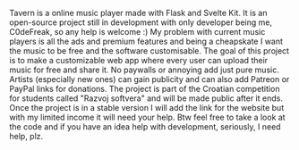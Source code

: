Tavern is a online music player made with Flask and Svelte Kit. It is an open-source project still in development with only developer being me, C0deFreak, so any help is welcome :)
My problem with current music players is all the ads and premium features and being a cheapskate I want the music to be free and the software customisable. The goal of this project is to make a customizable web app where every user can upload their music for free and share it. No paywalls or annoying add just pure music. Artists (especially new ones) can gain publicity and can also add Patreon or PayPal links for donations. The project is part of the Croatian competition for students called "Razvoj softvera" and will be made public after it ends.
Once the project is in a stable version I will add the link for the website but with my limited income it will need your help. 
Btw feel free to take a look at the code and if you have an idea help with development, seriously, I need help, plz. 

